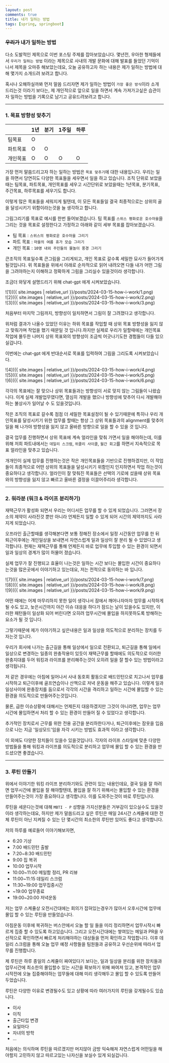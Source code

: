 ```yaml
---
layout: post
comments: true
title: 내가 일하는 방법
tags: [spring, springboot]
---
```


### ~~우리가~~ 내가 일하는 방법

다소 도발적인 제목으로 이번 포스팅 주제를 잡아보았습니다. 몇년전, 우아한 형제들에서 `우리가 일하는 방법` 이라는 제목으로 사내의 개발 문화에 대해 발표를 들었던 기억이 나서 제목을 오마쥬 해보았는데요, 오늘 공유하고자 하는 내용은 제가 일하는 방법에 대해 몇가지 소개드려 보려고 합니다. 


혹시나 오해하실까봐 먼저 말씀 드리자면 제가 일하는 방법이 `가장 좋은 방식`이라 소개 드리는것 이라기 보다는, 제 개인적으로 앞으로 일을 하면서 계속 가져가고싶은 습관이자 일하는 방법을 기록으로 남기고 공유드려보려고 합니다.

---

### 1. 목표 방향성 맞추기


  | 1년 | 분기 | 1주일 | 하루
-- | -- | -- | -- | --
팀목표 | O |   |   |  
파트목표 | O | O |   |  
개인목표 | O | O | O | O


가장 먼저 말씀드리고자 하는 일하는 방법은 `목표 맞추기`에 대한 내용입니다. 
우리는 일을 하면서 당연히도 다양한 목표들을 세우면서 일을 하고 있습니다. 조직 단위로 보았을때는 팀목표, 파트목표, 개인목표를 세우고 시간단위로 보았을때는 1년목표, 분기목표, 주간목표, 하루목표를 세우기도 합니다. 

이렇게 많은 목표들을 세워지게 될텐데,  이 모든 목표들일 결국 최종적으로는 상위의 골을 달성시키기 위함이라는것을 늘 생각하고 합니다.

그림그리기를 목표로 예시를 한번 들어보겠습니다.
팀 목표를 `스위스 평화로운 호수마을`을 그리는 것을 목표로 설정한다고 가정하고 아래와 같이 세부 목표를 잡아보겠습니다.

- 팀 목표 : `스위스의 평화로운 호수마을 그리기`
- 파트 목표 : `마을의 여름 휴가 모습 그리기`
- 개인 목표 : `10명 내외 주민들의 물놀이 풍경 그리기`

큰조직의 목표일수록 큰그림을 그리게되고, 개인 목표로 갈수록 세밀한 묘사가 들어가게 될것입니다.
위 목표들을 위에서 아래로 순차적으로 읽어 내려오면 다들 내가 어떤 그림을 그려야하는지 이해하고 정확하게 그림을 그리실수 있을것이라 생각합니다.

조금더 와닿게 설명드리기 위해 chat-gpt 에게 시켜보았습니다.


![1]({{ site.images | relative_url }}/posts/2024-03-15-how-i-work/1.png)  
![2]({{ site.images | relative_url }}/posts/2024-03-15-how-i-work/2.png)  
![3]({{ site.images | relative_url }}/posts/2024-03-15-how-i-work/3.png)  

처음부터 마지막 그림까지, 방향성이 일치하면서 그림이 잘 그려졌다고 생각합니다.

위처럼 결과가 나올수 있었던 이유는 하위 목표를 작업할 때 상위 목표 방향성을 잃지 않고 맞춰가며 작업을 했기 때문일 것 입니다.하지만 실제로 우리가 일할때에는 개인목표 작업에 몰두한 나머지 상위 목표와의 방향성이 조금씩 어긋나기도한 경험들이 다들 있으실겁니다.

이번에는 chat-gpt 에게 반대순서로 목표를 입력하여 그림을 그리도록 시켜보았습니다.


![4]({{ site.images | relative_url }}/posts/2024-03-15-how-i-work/4.png)  
![5]({{ site.images | relative_url }}/posts/2024-03-15-how-i-work/5.png)  
![6]({{ site.images | relative_url }}/posts/2024-03-15-how-i-work/6.png)  

각각의 목표에는 잘 맞으나 상위 목표들과는 방향성이 서로 맞지 않는 그림들이 나왔습니다.
이게 실제 개발업무였다면, 열심히 개발을 했으나 방향성에 맞추어 다시 개발해야하는 불상사가 일어날 수 도 있을것입니다. 

작은 조직의 목표로 갈수록 점점 더 세밀한 목표설정이 될 수 있기때문에 특히나 우리 개인목표를 달성시키기 위한 업무를 할때는 항상 그 상위 목표들과의 alignment를 맞추어 일을 해 나가야 방향성을 잃지 않고 올바른 방향으로 일을 할 수 있을 것 입니다.

결국 업무를 진행하면서 상위 목표에 계속 얼라인을 맞춰 가면서 일을 해야하는데, 이를 위해 저희 파트내에서는 `데일리 스크럼`, `위클리 사이클`, `월간 회고`를 하면서 지속적으로 목표 얼라인을 맞추고 있습니다.

개개인이 실제 업무를 진행하는것은 작은 개인목표들을 기반으로 진행하겠지만, 이 작업들이 최종적으로 어떤 상위의 목표들을 달성시키기 위함인지 인지하면서 작업 하는것이 중요하다고 생각합니다. 얼라인이 잘 맞춰진 목표들은 선택의 기로에 섰을때 상위 목표와의 방향성을 잃지 않고 빠르고  올바른 결정을 이끌어주리라 생각합니다.

---

### 2. 워라분 (워크 & 라이프 분리하기)

재택근무가 활성화 되면서 우리는 어디서든 업무를 할 수 있게 되었습니다. 그러면서 장소의 제약이 사라진것 뿐만 아니라 언제든지 일할 수 있게 되어 시간의 제약까지도 사라지게 되었습니다.

오프라인 출근할때를 생각해본다면 보통 정해진 장소에서 일정 시간동안 업무를 한 뒤 퇴근이후에는 개인일상을 보내면서 자연스럽게 일과 일상이 잘 분리 될 수 있었다고 생각합니다. 현재는 재택근무를 통해 언제든지 바로 업무에 투입할 수 있는 환경이 되면서 일과 일상의 경계가 많이 허물어 졌습니다.

실제 업무가 잘 진행되고 효율이 나는것은 일하는 시간 보다는 몰입한 시간이 중요하다는것을 많은곳에서 이야기하고 있는데요, 저는 전적으로 동의하는 바 입니다.

![7]({{ site.images | relative_url }}/posts/2024-03-15-how-i-work/7.png)  
![8]({{ site.images | relative_url }}/posts/2024-03-15-how-i-work/8.png)  
![9]({{ site.images | relative_url }}/posts/2024-03-15-how-i-work/9.png)  


어떤 때에는 어제 마무리하지 못한 일이 생각나서 잠에서 깨어나자마자 업무를 시작하게 될 수도 있고, 늦은시간까지 야간 이슈 대응을 하다가 잠드는 날이 있을수도 있지만, 이러한 패턴들이 일상화 되어 버린다면 오히려 업무시간에 몰입을 하지못하도록 방해하는 요소가 될 것 입니다.

그렇기때문에 제가 이야기하고 싶은내용은 일과 일상을 의도적으로 분리하는 장치를 두자는것 입니다.

우리가 회사에 나가는 출근길을 통해 일상에서 일으로 전환되고, 퇴근길을 통해 일에서 일상으로 변경하는 일종의 완충작용이 있듯이 재택근무를 할때에도 의도적으로 이러한 완충지대를 두어 워킹과 라이프를 분리해주는것이 오히려 일을 잘 할수 있는 방법이라고 생각됩니다.

저 같은 경우에는 아침에 일어나서 사내 동호회 활동으로 배드민턴으로 치고나서 업무를 시작하고 퇴근이후에 골프연습이나 산책으로 저녁 운동을 해주고 있습니다. 이렇게 일과 일상사이에 완충장치를 둠으로서 각각의 시간을 격리하고 일하는 시간에 몰입할 수 있는 환경을 의도적으로 만들어주는것입니다.

물론, 급한 이슈상황에 대해서는 언제든지 대응하겠지만 그것이 아니라면, 업무는 업무시간에 몰입하면서 처리 할 수 있는 환경이 만들어 질 수 있었다고 생각합니다.

추가적인 장치로서 근무를 위한 전용 공간을 분리하한다거나, 퇴근이후에는 잠옷을 입음으로 나는 지금 '일상모드'임을 자각 시키는 방법도 효과적 이라고 생각합니다.

이 외에도 다양한 장치들이 있을수 있을것입니다. 각자의 라이프 스타일에 맞춘 다양한 방법들을 통해 워킹과 라이프를 의도적으로 분리하고 업무에 몰입 할 수 있는 환경을 만드셨으면 좋겠습니다.

---

### 3. 루틴 만들기

위에서 이야기한 워킹 라이프 분리하기와도 관련이 있는 내용인데요, 결국 일을 잘 하려면 업무시간에 몰입을 잘 해야할텐데, 몰입을 잘 하기 위해서는 몰입할 수 있는 환경을 만들어주는것이 가장 중요하다고 생각합니다. 이를 도와주는것이 바로 루틴입니다.

루틴을 세운다는것에 대해 `MBTI - P` 성향을 가지신분들은 거부감이 있으실수도 있을것이라 생각하는데요, 하지만 제가 말씀드리고 싶은 루틴은 매일 24시간 스케쥴에 대한 전체 루틴이 아닌 지켜질 수 있는 단 몇시간의 최소한의 루틴만 있어도 좋다고 생각합니다.

저의 하루를 예로들어 이야기해보자면, 

- 6:20 기상
- 7:00 배드민턴 출발
- 7:20~8:30 배드민턴
- 9:00 집 복귀
- 10:00 업무시작
- 10:00~11:00 메일함 정리, PR 리뷰
- 11:00~11:15 데일리 스크럼
- 11:30~19:00 업무집중시간
- ~19:00 업무종료
- 19:00~20:00 저녁운동

저는 업무 스케쥴상 오전시간대에는 회의가 잡혀있는경우가 많아서 오후시간에 업무에 몰입 할 수 있는 루틴을 만들었습니다.

아침운동 이후에 복귀하는 버스안에서 오늘 할 일 들을 미리 정리하면서 업무시작시 빠르게 집중 할 수 있도록 하고있습니다. 그리고 오전시간대에는 쌓여있는 메일과 PR을 우선적으로 확인하면서 빠르게 처리해야하는 대상들을 먼저 확인하고 작업합니다. 이후 데일리 스크럼을 통해 오늘 업무 예정 사항들을 팀원들과 공유하고 우선순위에 따라서 업무를  진행합니다.

제 루틴은 하루 종일의 스케쥴이 짜여있다기 보다는, 일과 일상을 분리를 위한 장치들과 업무시간에 최소한의 몰입할수 있는 시간을 확보하기 위해 짜여져 있고, 본격적인 업무 시작전에 오늘 집중해야하는 업무들에 대해 미리 생각해두고 몰입 할 수 있도록 만들어두었습니다.

루틴은 다양한 이유로 변경될수도 있고 상황에 따라 여러가지의 루틴을 갖게될수도 있습니다.

- 이사
- 이직
- 출근타입 변경
- 요일마다
- 자녀의 방학
- ...

처음에는 의식하며 루틴을 따르겠지만 머지않아 금방 익숙해져 자연스럽게 어떤일을 해야할지 고민하지 않고 따르고있는 나자신을 보실수 있게 되실겁니다.  